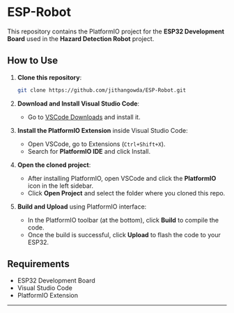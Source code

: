 # ESP-Robot

This repository contains the PlatformIO project for the **ESP32 Development Board** used in the **Hazard Detection Robot** project.

## How to Use

1. **Clone this repository**:
    ```bash
    git clone https://github.com/jithangowda/ESP-Robot.git
    ```

2. **Download and Install Visual Studio Code**:
    - Go to [VSCode Downloads](https://code.visualstudio.com/Download) and install it.

3. **Install the PlatformIO Extension** inside Visual Studio Code:
    - Open VSCode, go to Extensions (`Ctrl+Shift+X`).
    - Search for **PlatformIO IDE** and click Install.

4. **Open the cloned project**:
    - After installing PlatformIO, open VSCode and click the **PlatformIO** icon in the left sidebar.
    - Click **Open Project** and select the folder where you cloned this repo.

5. **Build and Upload** using PlatformIO interface:
    - In the PlatformIO toolbar (at the bottom), click **Build** to compile the code.
    - Once the build is successful, click **Upload** to flash the code to your ESP32.

## Requirements

- ESP32 Development Board
- Visual Studio Code
- PlatformIO Extension

---
